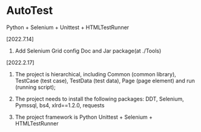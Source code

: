 # AutoTest
Python + Selenium + Unittest + HTMLTestRunner

[2022.7.14]

1. Add Selenium Grid config Doc and Jar package(at ./Tools)


[2022.2.17] 

1. The project is hierarchical, including Common (common library), TestCase (test case), TestData (test data), Page (page element) and run (running script);
    
2. The project needs to install the following packages: DDT, Selenium, Pymssql, bs4, xlrd==1.2.0, requests

3. The project framework is Python Unittest + Selenium + HTMLTestRunner 
